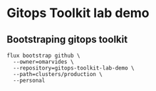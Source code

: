 # Gitops Toolkit lab demo

## Bootstraping gitops toolkit

```shell
flux bootstrap github \
  --owner=omarvides \
  --repository=gitops-toolkit-lab-demo \
  --path=clusters/production \
  --personal
```
